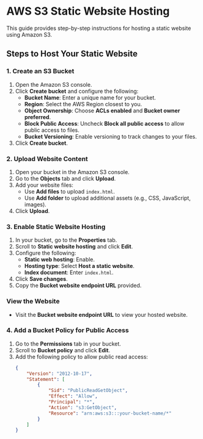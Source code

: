 # AWS S3 Static Website Hosting

This guide provides step-by-step instructions for hosting a static website using Amazon S3.

## Steps to Host Your Static Website

### 1. Create an S3 Bucket
1. Open the Amazon S3 console.
2. Click **Create bucket** and configure the following:
   - **Bucket Name**: Enter a unique name for your bucket.
   - **Region**: Select the AWS Region closest to you.
   - **Object Ownership**: Choose **ACLs enabled** and **Bucket owner preferred**.
   - **Block Public Access**: Uncheck **Block all public access** to allow public access to files.
   - **Bucket Versioning**: Enable versioning to track changes to your files.
3. Click **Create bucket**.

### 2. Upload Website Content
1. Open your bucket in the Amazon S3 console.
2. Go to the **Objects** tab and click **Upload**.
3. Add your website files:
   - Use **Add files** to upload `index.html`.
   - Use **Add folder** to upload additional assets (e.g., CSS, JavaScript, images).
4. Click **Upload**.

### 3. Enable Static Website Hosting
1. In your bucket, go to the **Properties** tab.
2. Scroll to **Static website hosting** and click **Edit**.
3. Configure the following:
   - **Static web hosting**: Enable.
   - **Hosting type**: Select **Host a static website**.
   - **Index document**: Enter `index.html`.
4. Click **Save changes**.
5. Copy the **Bucket website endpoint URL** provided.

### View the Website
- Visit the **Bucket website endpoint URL** to view your hosted website.

### 4. Add a Bucket Policy for Public Access
1. Go to the **Permissions** tab in your bucket.
2. Scroll to **Bucket policy** and click **Edit**.
3. Add the following policy to allow public read access:
   ```json
   {
       "Version": "2012-10-17",
       "Statement": [
           {
               "Sid": "PublicReadGetObject",
               "Effect": "Allow",
               "Principal": "*",
               "Action": "s3:GetObject",
               "Resource": "arn:aws:s3:::your-bucket-name/*"
           }
       ]
   }

